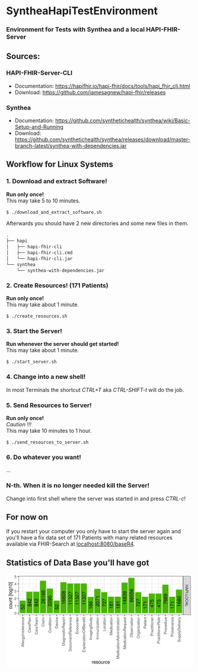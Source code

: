 # SyntheaHapiTestEnvironment
### Environment for Tests with Synthea and a local HAPI-FHIR-Server

## Sources:

### HAPI-FHIR-Server-CLI
  - Documentation: https://hapifhir.io/hapi-fhir/docs/tools/hapi_fhir_cli.html  
  - Download: https://github.com/jamesagnew/hapi-fhir/releases

### Synthea
  - Documentation: https://github.com/synthetichealth/synthea/wiki/Basic-Setup-and-Running  
  - Download: https://github.com/synthetichealth/synthea/releases/download/master-branch-latest/synthea-with-dependencies.jar


## Workflow for Linux Systems

### 1. Download and extract Software!
**Run only once!**  
This may take 5 to 10 minutes.
```
$ ./download_and_extract_software.sh
```
Afterwards you should have 2 new directories and some new files in them.    
```
.
├── hapi
│   ├── hapi-fhir-cli
│   ├── hapi-fhir-cli.cmd
│   └── hapi-fhir-cli.jar
└── synthea
    └── synthea-with-dependencies.jar
```

### 2. Create Resources! (171 Patients)
**Run only once!**  
This may take about 1 minute.  
```
$ ./create_resources.sh
```

### 3. Start the Server!
**Run whenever the server should get started!**  
This may take about 1 minute.  
```
$ ./start_server.sh
```

### 4. Change into a new shell!
In most Terminals the shortcut *CTRL+T* aka *CTRL-SHIFT-t* will do the job.

### 5. Send Resources to Server!
**Run only once!**  
*Caution !!!*  
This may take 10 minutes to 1 hour.  
```
$ ./send_resources_to_server.sh
```

### 6. Do whatever you want!
  
...  

### N-th. When it is no longer needed kill the Server!
Change into first shell where the server was started in and press *CTRL-c*!


## For now on

If you restart your computer you only have to start the server again and
you'll have a fix data set of 171 Patients with many related resources available via
FHIR-Search at [localhost:8080/baseR4](http://localhost:8080/baseR4).

## Statistics of Data Base you'll have got

![count_all_resources_20200813034642.png](pix/count_all_resources_20200813034642.png "count_all_resources_20200813034642.png")
